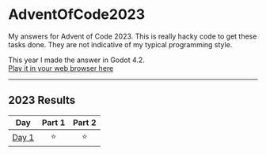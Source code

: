 # AdventOfCode2023

My answers for Advent of Code 2023. This is really hacky code to get these tasks done. They are not indicative of my typical programming style.

This year I made the answer in Godot 4.2.  
[Play it in your web browser here](https://mronosa.itch.io/advent-of-code-2023?secret=KXR50HCS0adMPeoUVRL5PQxEeKA)

---

## 2023 Results

| Day | Part 1 | Part 2 |
| :---: | :---: | :---: |
| [Day 1](https://adventofcode.com/2023/day/1) | ⭐ | ⭐ |
